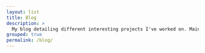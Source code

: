 ```yaml
---
layout: list
title: Blog
description: >
  My blog detailing different interesting projects I've worked on. Mainly a coding and cycling focus.
grouped: true
permalink: /blog/
---
```

